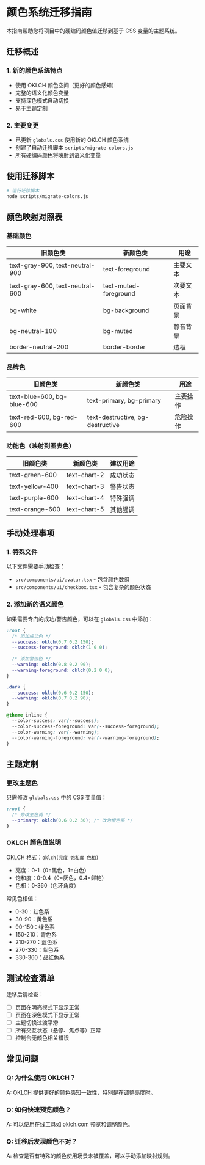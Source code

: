 # 颜色系统迁移指南

本指南帮助您将项目中的硬编码颜色值迁移到基于 CSS 变量的主题系统。

## 迁移概述

### 1. 新的颜色系统特点
- 使用 OKLCH 颜色空间（更好的颜色感知）
- 完整的语义化颜色变量
- 支持深色模式自动切换
- 易于主题定制

### 2. 主要变更
- 已更新 `globals.css` 使用新的 OKLCH 颜色系统
- 创建了自动迁移脚本 `scripts/migrate-colors.js`
- 所有硬编码颜色将映射到语义化变量

## 使用迁移脚本

```bash
# 运行迁移脚本
node scripts/migrate-colors.js
```

## 颜色映射对照表

### 基础颜色
| 旧颜色类 | 新颜色类 | 用途 |
|---------|---------|------|
| text-gray-900, text-neutral-900 | text-foreground | 主要文本 |
| text-gray-600, text-neutral-600 | text-muted-foreground | 次要文本 |
| bg-white | bg-background | 页面背景 |
| bg-neutral-100 | bg-muted | 静音背景 |
| border-neutral-200 | border-border | 边框 |

### 品牌色
| 旧颜色类 | 新颜色类 | 用途 |
|---------|---------|------|
| text-blue-600, bg-blue-600 | text-primary, bg-primary | 主要操作 |
| text-red-600, bg-red-600 | text-destructive, bg-destructive | 危险操作 |

### 功能色（映射到图表色）
| 旧颜色类 | 新颜色类 | 建议用途 |
|---------|---------|------|
| text-green-600 | text-chart-2 | 成功状态 |
| text-yellow-400 | text-chart-3 | 警告状态 |
| text-purple-600 | text-chart-4 | 特殊强调 |
| text-orange-600 | text-chart-5 | 其他强调 |

## 手动处理事项

### 1. 特殊文件
以下文件需要手动检查：
- `src/components/ui/avatar.tsx` - 包含颜色数组
- `src/components/ui/checkbox.tsx` - 包含复杂的颜色状态

### 2. 添加新的语义颜色
如果需要专门的成功/警告颜色，可以在 `globals.css` 中添加：

```css
:root {
  /* 添加成功色 */
  --success: oklch(0.7 0.2 150);
  --success-foreground: oklch(1 0 0);
  
  /* 添加警告色 */
  --warning: oklch(0.8 0.2 90);
  --warning-foreground: oklch(0.2 0 0);
}

.dark {
  --success: oklch(0.6 0.2 150);
  --warning: oklch(0.7 0.2 90);
}

@theme inline {
  --color-success: var(--success);
  --color-success-foreground: var(--success-foreground);
  --color-warning: var(--warning);
  --color-warning-foreground: var(--warning-foreground);
}
```

## 主题定制

### 更改主题色
只需修改 `globals.css` 中的 CSS 变量值：

```css
:root {
  /* 修改主色调 */
  --primary: oklch(0.6 0.2 30); /* 改为橙色系 */
}
```

### OKLCH 颜色值说明
OKLCH 格式：`oklch(亮度 饱和度 色相)`
- 亮度：0-1（0=黑色，1=白色）
- 饱和度：0-0.4（0=灰色，0.4=鲜艳）
- 色相：0-360（色环角度）

常见色相值：
- 0-30：红色系
- 30-90：黄色系
- 90-150：绿色系
- 150-210：青色系
- 210-270：蓝色系
- 270-330：紫色系
- 330-360：品红色系

## 测试检查清单

迁移后请检查：
- [ ] 页面在明亮模式下显示正常
- [ ] 页面在深色模式下显示正常
- [ ] 主题切换过渡平滑
- [ ] 所有交互状态（悬停、焦点等）正常
- [ ] 控制台无颜色相关错误

## 常见问题

### Q: 为什么使用 OKLCH？
A: OKLCH 提供更好的颜色感知一致性，特别是在调整亮度时。

### Q: 如何快速预览颜色？
A: 可以使用在线工具如 [oklch.com](https://oklch.com) 预览和调整颜色。

### Q: 迁移后发现颜色不对？
A: 检查是否有特殊的颜色使用场景未被覆盖，可以手动添加映射规则。